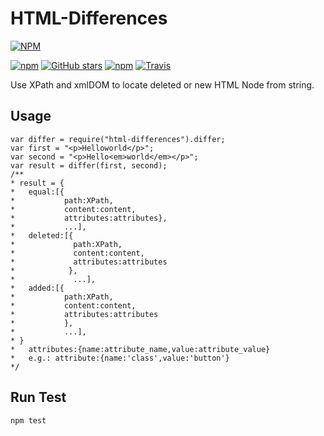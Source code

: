 # HTML-Differences
[![NPM](https://nodei.co/npm/html-differences.png)](https://nodei.co/npm/html-differences/)

[![npm](https://img.shields.io/npm/dw/html-differences.svg)](https://www.npmjs.com/package/html-differences) [![GitHub stars](https://img.shields.io/github/stars/badges/HTML-Differences.svg?style=social&label=Star&style=flat-square)](https://github.com/William-An/HTML-Differences) [![npm](https://img.shields.io/npm/l/html-differences.svg)](https://opensource.org/licenses/MIT) [![Travis](https://img.shields.io/travis/William-An/HTML-Differences.svg)](https://travis-ci.org/William-An/HTML-Differences)

Use XPath and xmlDOM to locate deleted or new HTML Node from string.


## Usage
    var differ = require("html-differences").differ;
    var first = "<p>Helloworld</p>";
    var second = "<p>Hello<em>world</em></p>";
    var result = differ(first, second);
    /**
    * result = {
    *	equal:[{
    *           path:XPath,
    *           content:content,
    *           attributes:attributes},
    *           ...],
    *	deleted:[{
    *             path:XPath,
    *             content:content,
    *             attributes:attributes
    *            },
    *             ...],
    *	added:[{
    *           path:XPath,
    *           content:content,
    *           attributes:attributes
    *           },
    *           ...],
    * }
    *   attributes:{name:attribute_name,value:attribute_value}
    *   e.g.: attribute:{name:'class',value:'button'}
    */

## Run Test
`npm test`